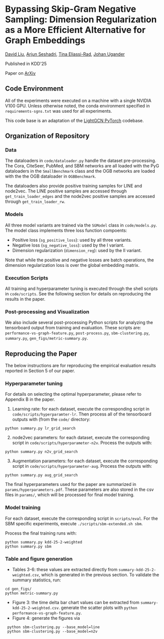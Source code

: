 # Bypassing Skip-Gram Negative Sampling: Dimension Regularization as a More Efficient Alternative for Graph Embeddings

[David Liu](https://dliu18.github.io/), [Arjun Seshadri](https://arjunsesh.github.io/), [Tina Eliassi-Rad](https://eliassi.org/), [Johan Ugander](https://stanford.edu/~jugander/)

Published in KDD'25

Paper on [ArXiv](https://arxiv.org/abs/2405.00172)

## Code Environment
All of the experiments were executed on a machine with a single NVIDIA V100 GPU. Unless otherwise noted, the conda environment specified in `requirements-sgns.txt` was used for all experiments.

This code base is an adaptation of the [LightGCN PyTorch](https://github.com/gusye1234/LightGCN-PyTorch) codebase.

## Organization of Repository

### Data 
The dataloaders in `code/dataloader.py` handle the dataset pre-processing. The Cora, CiteSeer, PubMed, and SBM networks are all loaded with the PyG dataloaders in the `SmallBenchmark` class and the OGB networks are loaded with the the OGB dataloader in `OGBBenchmark`.

The dataloaders also provide positive training samples for LINE and node2vec. The LINE positive samples are accessed through `get_train_loader_edges` and the node2vec positive samples are accessed through `get_train_loader_rw`.

### Models
All three model variants are trained via the `SGModel` class in `code/models.py`. The model class implements three loss function compoents: 
* Positive loss (`sg_positive_loss`): used by all three variants.
* Negative loss (`sg_negative_loss`): used by the I variant.
* Dimension regularization (`dimension_reg`): used by the II variant.

Note that while the positive and negative losses are batch operations, the dimension regularization loss is over the global embedding matrix. 

### Execution Scripts
All training and hyperparameter tuning is executed through the shell scripts in `code/scripts`. See the following section for details on reproducing the results in the paper.

### Post-processing and Visualization
We also include several post-processing Python scripts for analyzing the tensorboard output from training and evaluation. These scripts are: `performance-vs-graph-feature.py`, `post-process.py`, `sbm-clustering.py`, `summary.py`, `gen_figs/metric-summary.py`.

## Reproducing the Paper
The below instructions are for reproducing the empirical evaluation results reported in Section 5 of our paper.

### Hyperparameter tuning

For details on selecting the optimal hyperparameter, please refer to Appendix B in the paper.

1. Learning rate: for each dataset, execute the corresponding script in `code/scripts/hyperparamter-lr`. Then process all of the tensorboard outputs with (from the `code/` directory:
```
python summary.py lr_grid_search
```

2. node2vec parameters: for each dataset, execute the corresponding script in `code/scripts/hyperparameter-n2v`. Process the outputs with:
```
python summary.py n2v_grid_search
```

3. Augmentation parameters: for each dataset, execute the corresponding script in `code/scripts/hyperparameter-aug`. Process the outputs with:
```
python summary.py aug_grid_search
```

The final hyperparameters used for the paper are summarized in `params/hyperparameters.pdf`. These parameters are also stored in the csv files in `params/`, which will be processed for final model training.

### Model training

For each dataset, execute the corresponding script in `scripts/eval`. For the SBM specific experiments, execute `./scripts/sbm-extended.sh sbm`.

Process the final training runs with:
```
python summary.py kdd-25-2-weighted
python summary.py sbm
```

### Table and figure generation 

* Tables 3-6: these values are extracted directly from `summary-kdd-25-2-weighted.csv`, which is generated in the previous section. To validate the summary statistics, run:
```
cd gen_figs/
python metric-summary.py
```
* Figure 3: the time delta bar chart values can be extracted from `summary-kdd-25-2-weighted.csv`. generate the scatter plots with `python performance-vs-graph-feature.py`.
* Figure 4: generate the figures via
```
 python sbm-clustering.py --base_model=line
 python sbm-clustering.py --base_model=n2v
``` 
